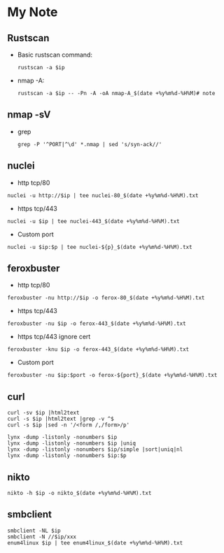 # My Note

## Rustscan
- Basic rustscan command:
    ```
  rustscan -a $ip
- nmap -A:
    ```
  rustscan -a $ip -- -Pn -A -oA nmap-A_$(date +%y%m%d-%H%M)# note
## nmap -sV
- grep
    ```
    grep -P '^PORT|^\d' *.nmap | sed 's/syn-ack//'
## nuclei
- http tcp/80
```
nuclei -u http://$ip | tee nuclei-80_$(date +%y%m%d-%H%M).txt
```
- https tcp/443
```
nuclei -u $ip | tee nuclei-443_$(date +%y%m%d-%H%M).txt
```
- Custom port
```
nuclei -u $ip:$p | tee nuclei-${p}_$(date +%y%m%d-%H%M).txt
```
## feroxbuster
- http tcp/80
```
feroxbuster -nu http://$ip -o ferox-80_$(date +%y%m%d-%H%M).txt
```
- https tcp/443
```
feroxbuster -nu $ip -o ferox-443_$(date +%y%m%d-%H%M).txt
```
- https tcp/443 ignore cert
```
feroxbuster -knu $ip -o ferox-443_$(date +%y%m%d-%H%M).txt
```
- Custom port
```
feroxbuster -nu $ip:$port -o ferox-${port}_$(date +%y%m%d-%H%M).txt
```
## curl
```
curl -sv $ip |html2text
curl -s $ip |html2text |grep -v ^$
curl -s $ip |sed -n '/<form /,/form>/p'
```
```
lynx -dump -listonly -nonumbers $ip
lynx -dump -listonly -nonumbers $ip |uniq
lynx -dump -listonly -nonumbers $ip/simple |sort|uniq|nl
lynx -dump -listonly -nonumbers $ip:$p
```
## nikto
```
nikto -h $ip -o nikto_$(date +%y%m%d-%H%M).txt
```
## smbclient
```
smbclient -NL $ip
smbclient -N //$ip/xxx
enum4linux $ip | tee enum4linux_$(date +%y%m%d-%H%M).txt
```
